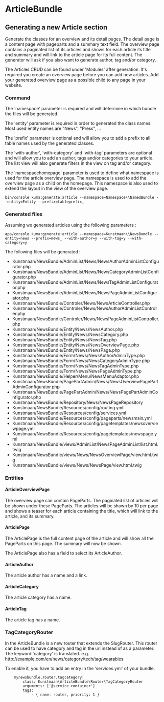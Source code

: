 # ArticleBundle

## Generating a new Article section

Generate the classes for an overview and its detail pages. The detail page is a content page with pageparts and a summary text field. The overview page contains a paginated list of its articles and shows for each article its title and summary and will link to the article page for its full content.
The generator will ask if you also want to generate author, tag and/or category. 

The Articles CRUD can be found under 'Modules' after generation. It's required you create an overview page before you can add new articles. Add your generated overview page as a possible child to any page in your website.

### Command

The 'namespace' parameter is required and will determine in which bundle the files will be generated.

The 'entity' parameter is required in order to generated the class names. Most used entity names are "News", "Press", ...

The 'prefix' parameter is optional and will allow you to add a prefix to all table names used by the generated classes.

The 'with-author', 'with-category' and 'with-tag' parameters are optional and will allow you to add an author, tags and/or categories to your article. The list view will also generate filters in the view on tag and/or category.

The 'namespacehomepage' parameter is used to define what namespace is used for the article overview page. The namespace is used to add the overview page as a child on the homepage. This namespace is also used to extend the layout in the view of the overview page.

```
bin/console kuma:generate:article --namespace=Namespace\\NamedBundle --entity=Entity --prefix=tableprefix_
```

### Generated files

Assuming we generated articles using the following parameters :

```
app/console kuma:generate:article --namespace=Kunstmaan\\NewsBundle --entity=news --prefix=news_ --with-author=y --with-tag=y --with-category=y
```

The following files will be generated :

* Kunstmaan/NewsBundle/AdminList/News/NewsAuthorAdminListConfigurator.php
* Kunstmaan/NewsBundle/AdminList/News/NewsCategoryAdminListConfigurator.php
* Kunstmaan/NewsBundle/AdminList/News/NewsTagAdminListConfigurator.php
* Kunstmaan/NewsBundle/AdminList/News/NewsPageAdminListConfigurator.php
* Kunstmaan/NewsBundle/Controler/News/NewsArticleController.php
* Kunstmaan/NewsBundle/Controler/News/NewsAuthorAdminListController.php
* Kunstmaan/NewsBundle/Controler/News/NewsPageAdminListController.php
* Kunstmaan/NewsBundle/Entity/News/NewsAuthor.php
* Kunstmaan/NewsBundle/Entity/News/NewsCategory.php
* Kunstmaan/NewsBundle/Entity/News/NewsTag.php
* Kunstmaan/NewsBundle/Entity/News/NewsOverviewPage.php
* Kunstmaan/NewsBundle/Entity/News/NewsPage.php
* Kunstmaan/NewsBundle/Form/News/NewsAuthorAdminType.php
* Kunstmaan/NewsBundle/Form/News/NewsCategoryAdminType.php
* Kunstmaan/NewsBundle/Form/News/NewsTagAdminType.php
* Kunstmaan/NewsBundle/Form/News/NewsPageAdminType.php
* Kunstmaan/NewsBundle/Helper/Menu/NewsMenuAdaptor.php
* Kunstmaan/NewsBundle/PagePartAdmin/News/NewsOverviewPagePartAdminConfigurator.php
* Kunstmaan/NewsBundle/PagePartAdmin/News/NewsPagePartAdminConfigurator.php
* Kunstmaan/NewsBundle/Repository/News/NewsPageRepository
* Kunstmaan/NewsBundle/Resources/config/routing.yml
* Kunstmaan/NewsBundle/Resources/config/services.yml
* Kunstmaan/NewsBundle/Resources/config/pageparts/newsmain.yml
* Kunstmaan/NewsBundle/Resources/config/pagetemplates/newsoverviewpage.yml
* Kunstmaan/NewsBundle/Resources/config/pagetemplates/newspage.yml
* Kunstmaan/NewsBundle/views/AdminList/NewsPageAdminList/list.html.twig
* Kunstmaan/NewsBundle/views/News/NewsOverviewPage/view.html.twig
* Kunstmaan/NewsBundle/views/News/NewsPage/view.html.twig

### Entities

#### ArticleOverviewPage

The overview page can contain PageParts. The paginated list of articles will be shown under these PageParts. The articles will be shown by 10 per page and shows a teaser for each article containing the title, which will link to the article, and its summary.

#### ArticlePage

The ArticlePage is the full content page of the article and will show all the PageParts on this page. The summary will now be shown.

The ArticlePage also has a field to select its ArticleAuthor.

#### ArticleAuthor

The article author has a name and a link.

#### ArticleCategory

The article category has a name.

#### ArticleTag

The article tag has a name.

### TagCategoryRouter

In the ArticleBundle is a new router that extends the SlugRouter. This router can be used to have category and tag in the url instead of as a parameter. The keyword 'category' is translated. 
e.g. http://example.com/en/news/category/tech/tag/wearables 

To enable it, you have to add an entry in the 'services.yml' of your bundle.

```
    mynewsbundle.router.tagcategory:
        class: Kunstmaan\ArticleBundle\Router\TagCategoryRouter
        arguments: ['@service_container']
        tags:
            - { name: router, priority: 1 }
```